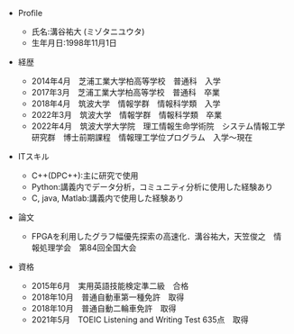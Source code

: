 - Profile
  - 氏名:溝谷祐大 (ミゾタニユウタ)
  - 生年月日:1998年11月1日
  
- 経歴
  - 2014年4月　芝浦工業大学柏高等学校　普通科　入学
  - 2017年3月　芝浦工業大学柏高等学校　普通科　卒業
  - 2018年4月　筑波大学　情報学群　情報科学類　入学
  - 2022年3月　筑波大学　情報学群　情報科学類　卒業
  - 2022年4月　筑波大学大学院　理工情報生命学術院　システム情報工学研究群　博士前期課程　情報理工学位プログラム　入学〜現在
  
- ITスキル
  - C++(DPC++):主に研究で使用
  - Python:講義内でデータ分析，コミュニティ分析に使用した経験あり
  - C, java, Matlab:講義内で使用した経験あり

- 論文
  - FPGAを利用したグラフ幅優先探索の高速化．溝谷祐大，天笠俊之　情報処理学会　第84回全国大会

- 資格
  - 2015年6月　実用英語技能検定準二級　合格
  - 2018年10月　普通自動車第一種免許　取得
  - 2018年10月　普通自動二輪車免許　取得
  - 2021年5月　TOEIC Listening and Writing Test 635点　取得

